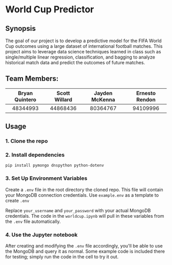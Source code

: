 # World Cup Predictor

## Synopsis
The goal of our project is to develop a predictive model for the FIFA World Cup outcomes using a large dataset of international football matches. This project aims to leverage data science techniques learned in class such as single/multiple linear regression, classification, and bagging to analyze historical match data and predict the outcomes of future matches.

## Team Members: 
| Bryan Quintero | Scott Willard | Jayden McKenna | Ernesto Rendon |
| :------------: | :-----------: | :------------: | :------------: |
|    48344993    |    44868436   |    80364767    |    94109996    |

## Usage

### 1. Clone the repo

### 2. Install dependencies
`pip install pymongo dnspython python-dotenv`

### 3. Set Up Environment Variables
Create a `.env` file in the root directory the cloned repo. This file will contain your MongoDB connection credentials. Use `example.env` as a template to create `.env`

Replace `your_username` and `your_password` with your actual MongoDB credentials. The code in the `worldcup.ipynb` will pull in these variables from the `.env` file automatically.

### 4. Use the Jupyter notebook
After creating and modifying the `.env` file accordingly, you'll be able to use the MongoDB and query it as normal. Some example code is included there for testing; simply run the code in the cell to try it out.




